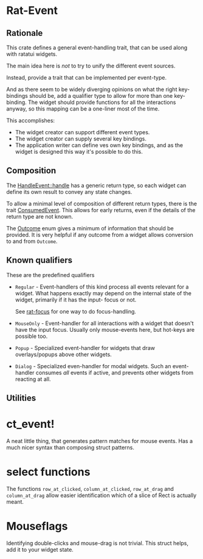 
# Rat-Event

## Rationale

This crate defines a general event-handling trait, that can be
used along with ratatui widgets.

The main idea here is _not_ to try to unify the different event
sources.

Instead, provide a trait that can be implemented per event-type.

And as there seem to be widely diverging opinions on what the
right key-bindings should be, add a qualifier type to allow for
more than one key-binding. The widget should provide functions
for all the interactions anyway, so this mapping can be a
one-liner most of the time.

This accomplishes:

* The widget creator can support different event types.
* The widget creator can supply several key bindings.
* The application writer can define ves own key bindings, and as
  the widget is designed this way it's possible to do this.

## Composition

The [HandleEvent::handle]() has a generic return type, so each
widget can define its own result to convey any state changes.

To allow a minimal level of composition of different return
types, there is the trait [ConsumedEvent](). This allows for
early returns, even if the details of the return type are not
known.

The [Outcome]() enum gives a minimum of information that should
be provided. It is very helpful if any outcome from a widget
allows conversion to and from `Outcome`.

## Known qualifiers

These are the predefined qualifiers

* `Regular` - Event-handlers of this kind process all events
  relevant for a widget. What happens exactly may depend on the
  internal state of the widget, primarily if it has the input-
  focus or not.
  
  See [rat-focus](https://docs.rs/rat-focus/) for one way to
  do focus-handling.
  
* `MouseOnly` - Event-handler for all interactions with a widget
  that doesn't have the input focus. Usually only mouse-events
  here, but hot-keys are possible too.
  
* `Popup` - Specialized event-handler for widgets that draw
  overlays/popups above other widgets.
  
* `Dialog` - Specialized even-handler for modal widgets. Such
  an event-handler consumes _all_ events if active, and prevents
  other widgets from reacting at all.
  
## Utilities

# ct_event!

A neat little thing, that generates pattern matches for mouse
events. Has a much nicer syntax than composing struct patterns.

# select functions

The functions `row_at_clicked`, `column_at_clicked`, `row_at_drag` and
`column_at_drag` allow easier identification which of a slice of Rect
is actually meant.

# Mouseflags

Identifying double-clicks and mouse-drag is not trivial.
This struct helps, add it to your widget state.
